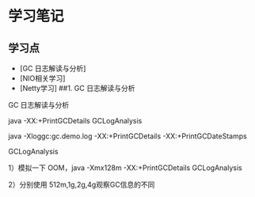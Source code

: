 # 学习笔记

## 学习点
- [GC 日志解读与分析]
- [NIO相关学习]
- [Netty学习]
##1. GC 日志解读与分析

GC 日志解读与分析

java -XX:+PrintGCDetails GCLogAnalysis

java -Xloggc:gc.demo.log -XX:+PrintGCDetails -XX:+PrintGCDateStamps

GCLogAnalysis

1）模拟一下 OOM，java -Xmx128m -XX:+PrintGCDetails GCLogAnalysis

2）分别使用 512m,1g,2g,4g观察GC信息的不同